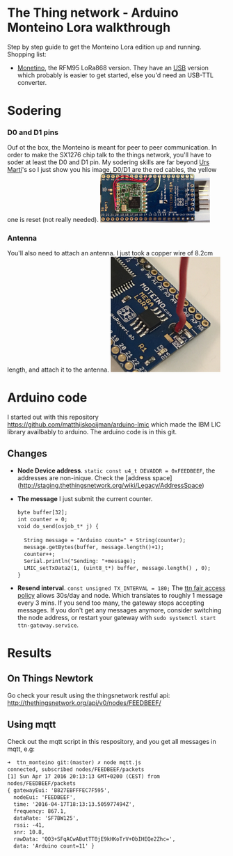 # The Thing network - Arduino Monteino Lora walkthrough
Step by step guide to get the Monteino Lora edition up and running.
Shopping list:

- [Monetino](https://lowpowerlab.com/shop/Moteino/moteinomega), the RFM95 LoRa868 version. They have an [USB](https://lowpowerlab.com/shop/Moteino/MoteinoMEGAUSB) version which probably is easier to get started, else you'd  need an USB-TTL converter.

# Sodering

### D0 and D1 pins

Ouf ot the box, the Monteino is meant for peer to peer communication. In order to make the SX1276 chip talk to the things network, you'll have to soder at least the D0 and D1 pin. My sodering skills are far beyond [Urs Marti](https://github.com/urs8000)'s so I just show you his image, D0/D1 are the red cables, the yellow one is reset (not really needed).
<img src="https://github.com/lukastheiler/ttn_monteino/blob/master/images/monteinomega_for_lora-ttn_1024.jpg" height="50%" width="50%">

### Antenna

You'll also need to attach an antenna. I just took a copper wire of 8.2cm length, and attach it to the antenna.
<img src="https://github.com/lukastheiler/ttn_monteino/blob/master/images/antenna.jpg" height="50%" width="50%">

# Arduino code
I started out with this repository https://github.com/matthijskooijman/arduino-lmic which made the IBM LIC library availbably to arduino. The arduino code is in this git.

## Changes

* **Node Device address**.
```static const u4_t DEVADDR = 0xFEEDBEEF```, the addresses are non-inique.
Check the [address space] (http://staging.thethingsnetwork.org/wiki/Legacy/AddressSpace)

* **The message**
I just submit the current counter.
  ```
  byte buffer[32];
  int counter = 0;
  void do_send(osjob_t* j) {

    String message = "Arduino count=" + String(counter);
    message.getBytes(buffer, message.length()+1);
    counter++;
    Serial.println("Sending: "+message);
    LMIC_setTxData2(1, (uint8_t*) buffer, message.length() , 0);
  }
  ```

* **Resend interval**.
 ```const unsigned TX_INTERVAL = 180;```
 The [ttn fair access policy](http://forum.thethingsnetwork.org/t/limitations-data-rate-packet-size-30-seconds-day-fair-access-policy-nodes-per-gateway/1300) allows 30s/day and node. Which translates to roughly 1 message every 3 mins. If you send too many, the gateway stops accepting messages. If you don't get any messages anymore, consider switching the node address, or restart your gateway with ```sudo systemctl start ttn-gateway.service```.

# Results

## On Things Newtork
Go check your result using the thingsnetwork restful api: http://thethingsnetwork.org/api/v0/nodes/FEEDBEEF/

## Using mqtt
Check out the mqtt script in this respository, and you get all messages in mqtt, e.g:
```
➜  ttn_monteino git:(master) ✗ node mqtt.js
connected, subscribed nodes/FEEDBEEF/packets
[1] Sun Apr 17 2016 20:13:13 GMT+0200 (CEST) from nodes/FEEDBEEF/packets
{ gatewayEui: 'B827EBFFFEC7F595',
  nodeEui: 'FEEDBEEF',
  time: '2016-04-17T18:13:13.505977494Z',
  frequency: 867.1,
  dataRate: 'SF7BW125',
  rssi: -41,
  snr: 10.8,
  rawData: 'QO3+SFqACwAButTT0jE9kHKoTrV+ObIHEQe2Zhc=',
  data: 'Arduino count=11' }
```
